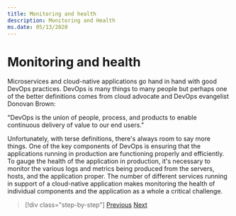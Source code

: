 ```yaml
---
title: Monitoring and health
description: Monitoring and Health
ms.date: 05/13/2020
---
```


# Monitoring and health

Microservices and cloud-native applications go hand in hand with good DevOps practices. DevOps is many things to many people but perhaps one of the better definitions comes from cloud advocate and DevOps evangelist Donovan Brown:

"DevOps is the union of people, process, and products to enable continuous delivery of value to our end users."

Unfortunately, with terse definitions, there's always room to say more things. One of the key components of DevOps is ensuring that the applications running in production are functioning properly and efficiently. To gauge the health of the application in production, it's necessary to monitor the various logs and metrics being produced from the servers, hosts, and the application proper. The number of different services running in support of a cloud-native application makes monitoring the health of individual components and the application as a whole a critical challenge.

>[!div class="step-by-step"]
>[Previous](resilient-communications.md)
>[Next](observability-patterns.md)
